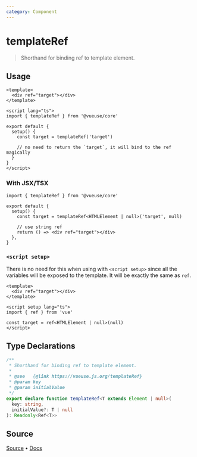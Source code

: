 ```yaml
---
category: Component
---
```


# templateRef

> Shorthand for binding ref to template element.

## Usage

```vue
<template>
  <div ref="target"></div>
</template>

<script lang="ts">
import { templateRef } from '@vueuse/core'

export default {
  setup() {
    const target = templateRef('target')

    // no need to return the `target`, it will bind to the ref magically
  }
}
</script>
```

### With JSX/TSX

```tsx
import { templateRef } from '@vueuse/core'

export default {
  setup() {
    const target = templateRef<HTMLElement | null>('target', null)

    // use string ref
    return () => <div ref="target"></div>
  },
}
```

### `<script setup>`

There is no need for this when using with `<script setup>` since all the variables will be exposed to the template. It will be exactly the same as `ref`.

```vue
<template>
  <div ref="target"></div>
</template>

<script setup lang="ts">
import { ref } from 'vue'

const target = ref<HTMLElement | null>(null)
</script>
```

<!--FOOTER_STARTS-->
## Type Declarations

```typescript
/**
 * Shorthand for binding ref to template element.
 *
 * @see   {@link https://vueuse.js.org/templateRef}
 * @param key
 * @param initialValue
 */
export declare function templateRef<T extends Element | null>(
  key: string,
  initialValue?: T | null
): Readonly<Ref<T>>
```

## Source

[Source](https://github.com/vueuse/vueuse/blob/master/packages/core/templateRef/index.ts) • [Docs](https://github.com/vueuse/vueuse/blob/master/packages/core/templateRef/index.md)


<!--FOOTER_ENDS-->